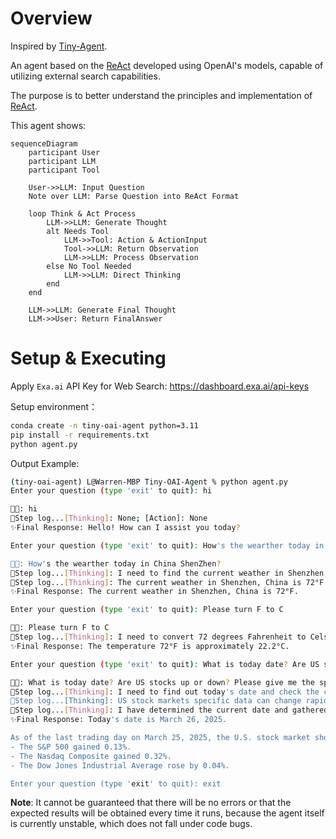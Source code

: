 # Overview

Inspired by [Tiny-Agent](https://github.com/KMnO4-zx/TinyAgent).

An agent based on the [ReAct](https://arxiv.org/abs/2210.03629) developed using OpenAI's models, capable of utilizing external search capabilities.

The purpose is to better understand the principles and implementation of [ReAct](https://arxiv.org/abs/2210.03629).

This agent shows:
```mermaid
sequenceDiagram
    participant User
    participant LLM
    participant Tool

    User->>LLM: Input Question
    Note over LLM: Parse Question into ReAct Format
    
    loop Think & Act Process
        LLM->>LLM: Generate Thought
        alt Needs Tool
            LLM->>Tool: Action & ActionInput
            Tool->>LLM: Return Observation
            LLM->>LLM: Process Observation
        else No Tool Needed
            LLM->>LLM: Direct Thinking
        end
    end
    
    LLM->>LLM: Generate Final Thought
    LLM->>User: Return FinalAnswer
```

# Setup & Executing

Apply `Exa.ai` API Key for Web Search: https://dashboard.exa.ai/api-keys

Setup environment：

```bash
conda create -n tiny-oai-agent python=3.11
pip install -r requirements.txt
python agent.py
```

Output Example:
```bash
(tiny-oai-agent) L@Warren-MBP Tiny-OAI-Agent % python agent.py
Enter your question (type 'exit' to quit): hi

👨‍🍳: hi
🤖Step log...[Thinking]: None; [Action]: None
✨Final Response: Hello! How can I assist you today?

Enter your question (type 'exit' to quit): How's the wearther today in China ShenZhen?

👨‍🍳: How's the wearther today in China ShenZhen?
🤖Step log...[Thinking]: I need to find the current weather in Shenzhen, China.; [Action]: exa_search
🤖Step log...[Thinking]: The current weather in Shenzhen, China is 72°F according to the provided AccuWeather link.; [Action]: None
✨Final Response: The current weather in Shenzhen, China is 72°F.

Enter your question (type 'exit' to quit): Please turn F to C

👨‍🍳: Please turn F to C
🤖Step log...[Thinking]: I need to convert 72 degrees Fahrenheit to Celsius.; [Action]: FinalAnswer
✨Final Response: The temperature 72°F is approximately 22.2°C.

Enter your question (type 'exit' to quit): What is today date? Are US stocks up or down? Please give me the specific data.

👨‍🍳: What is today date? Are US stocks up or down? Please give me the specific data.
🤖Step log...[Thinking]: I need to find out today's date and check the current status of US stock markets.; [Action]: exa_search
🤖Step log...[Thinking]: US stock markets specific data can change rapidly within a single day, so I'll perform a search to gather the latest information.; [Action]: exa_search
🤖Step log...[Thinking]: I have determined the current date and gathered information on US stocks from the latest market trading period.; [Action]: None
✨Final Response: Today's date is March 26, 2025.

As of the last trading day on March 25, 2025, the U.S. stock market showed mixed results:
- The S&P 500 gained 0.13%.
- The Nasdaq Composite gained 0.32%.
- The Dow Jones Industrial Average rose by 0.04%.

Enter your question (type 'exit' to quit): exit
```

**Note**: It cannot be guaranteed that there will be no errors or that the expected results will be obtained every time it runs, because the agent itself is currently unstable, which does not fall under code bugs.
